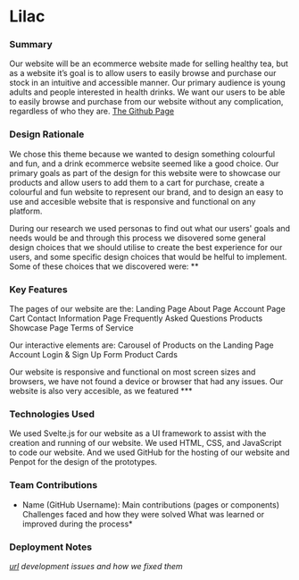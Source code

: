 # Lilac
### Summary
Our website will be an ecommerce website made for selling healthy tea, but as a website it’s goal is to allow users to easily browse and purchase our stock in an intuitive and accessible manner. Our primary audience is young adults and people interested in health drinks. We want our users to be able to easily browse and purchase from our website without any complication, regardless of who they are. 
[The Github Page](https://github.com/RionaKelly/SvelteWebsite)

### Design Rationale
We chose this theme because we wanted to design something colourful and fun, and a drink ecommerce website seemed like a good choice. Our primary goals as part of the design for this website were to showcase our products and allow users to add them to a cart for purchase, create a colourful and fun website to represent our brand, and to design an easy to use and accesible website that is responsive and functional on any platform.

During our research we used personas to find out what our users' goals and needs would be and through this process we disovered some general design choices that we should utilise to create the best experience for our users, and some specific design choices that would be helful to implement. Some of these choices that we discovered were:
**

### Key Features
The pages of our website are the:
Landing Page
About Page
Account Page
Cart
Contact Information Page
Frequently Asked Questions
Products Showcase Page
Terms of Service 

Our interactive elements are:
Carousel of Products on the Landing Page
Account Login & Sign Up Form
Product Cards

Our website is responsive and functional on most screen sizes and browsers, we have not found a device or browser that had any issues. Our website is also very accesible, as we featured ***

### Technologies Used
We used Svelte.js for our website as a UI framework to assist with the creation and running of our website. We used HTML, CSS, and JavaScript to code our website. And we used GitHub for the hosting of our website and Penpot for the design of the prototypes.

### Team Contributions
*  Name (GitHub Username):
        Main contributions (pages or components)
        Challenges faced and how they were solved
        What was learned or improved during the process*

### Deployment Notes
*[url](url)*
*development issues and how we fixed them*